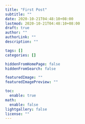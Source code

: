 ```yaml
---
title: "First Post"
subtitle: ""
date: 2020-10-21T04:48:10+08:00
lastmod: 2020-10-21T04:48:10+08:00
draft: true
author: ""
authorLink: ""
description: ""

tags: []
categories: []

hiddenFromHomePage: false
hiddenFromSearch: false

featuredImage: ""
featuredImagePreview: ""

toc:
  enable: true
math:
  enable: false
lightgallery: false
license: ""
---
```


<!--more-->

